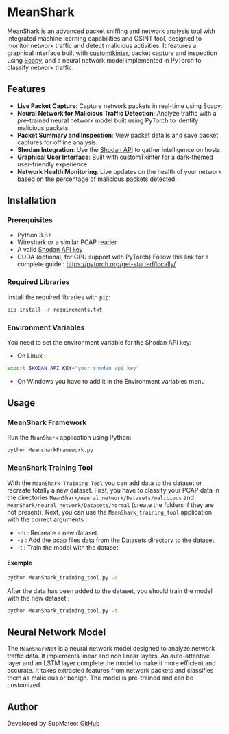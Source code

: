 # MeanShark

MeanShark is an advanced packet sniffing and network analysis tool with integrated machine learning capabilities and OSINT tool, designed to monitor network traffic and detect malicious activities. It features a graphical interface built with [customtkinter](https://github.com/TomSchimansky/CustomTkinter), packet capture and inspection using [Scapy](https://scapy.net/), and a neural network model implemented in PyTorch to classify network traffic.

## Features

- **Live Packet Capture**: Capture network packets in real-time using Scapy.
- **Neural Network for Malicious Traffic Detection**: Analyze traffic with a pre-trained neural network model built using PyTorch to identify malicious packets.
- **Packet Summary and Inspection**: View packet details and save packet captures for offline analysis.
- **Shodan Integration**: Use the [Shodan API](https://www.shodan.io/) to gather intelligence on hosts.
- **Graphical User Interface**: Built with customTkinter for a dark-themed user-friendly experience.
- **Network Health Monitoring**: Live updates on the health of your network based on the percentage of malicious packets detected.
  
## Installation

### Prerequisites

- Python 3.8+
- Wireshark or a similar PCAP reader
- A valid [Shodan API key](https://account.shodan.io/)
- CUDA (optional, for GPU support with PyTorch) Follow this link for a complete guide : https://pytorch.org/get-started/locally/

### Required Libraries

Install the required libraries with `pip`:

```bash
pip install -r requirements.txt
```

### Environment Variables
You need to set the environment variable for the Shodan API key:

- On Linux :
  
```bash
export SHODAN_API_KEY="your_shodan_api_key"
```

- On Windows you have to add it in the Environment variables menu

## Usage

### MeanShark Framework
Run the `MeanShark` application using Python:

```bash
python MeansharkFramework.py
```

### MeanShark Training Tool
With the `MeanShark Training Tool` you can add data to the dataset or recreate totally a new dataset. First, you have to classify your PCAP data in the directories `MeanShark/neural_network/Datasets/malicious` and `MeanShark/neural_network/Datasets/normal` (create the folders if they are not present).
Next, you can use the `MeanShark_training_tool` application with the correct arguments :
- -m : Recreate a new dataset.
- -a : Add the pcap files data from the Datasets directory to the dataset.
- -t : Train the model with the dataset.

#### Exemple

```bash
python MeanShark_training_tool.py -a
```

After the data has been added to the dataset, you should train the model with the new dataset :

```bash
python MeanShark_training_tool.py -t
```

## Neural Network Model
The `MeanSharkNet` is a neural network model designed to analyze network traffic data. It implements linear and non linear layers. An auto-attentive layer and an LSTM layer complete the model to make it more efficient and accurate. It takes extracted features from network packets and classifies them as malicious or benign. The model is pre-trained and can be customized.

## Author
Developed by SupMateo: [GitHub](https://github.com/SupMateo/)
